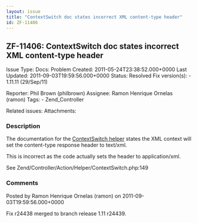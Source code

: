 ```yaml
---
layout: issue
title: "ContextSwitch doc states incorrect XML content-type header"
id: ZF-11406
---
```


ZF-11406: ContextSwitch doc states incorrect XML content-type header
--------------------------------------------------------------------

 Issue Type: Docs: Problem Created: 2011-05-24T23:38:52.000+0000 Last Updated: 2011-09-03T19:59:56.000+0000 Status: Resolved Fix version(s): - 1.11.11 (29/Sep/11)
 
 Reporter:  Phil Brown (philbrown)  Assignee:  Ramon Henrique Ornelas (ramon)  Tags: - Zend\_Controller
 
 Related issues: 
 Attachments: 
### Description

The documentation for the [ContextSwitch helper](http://framework.zend.com/manual/en/zend.controller.actionhelpers.html#zend.controller.actionhelpers.contextswitch) states the XML context will set the content-type response header to text/xml.

This is incorrect as the code actually sets the header to application/xml.

See Zend/Controller/Action/Helper/ContextSwitch.php:149

 

 

### Comments

Posted by Ramon Henrique Ornelas (ramon) on 2011-09-03T19:59:56.000+0000

Fix r24438 merged to branch release 1.11 r24439.

 

 